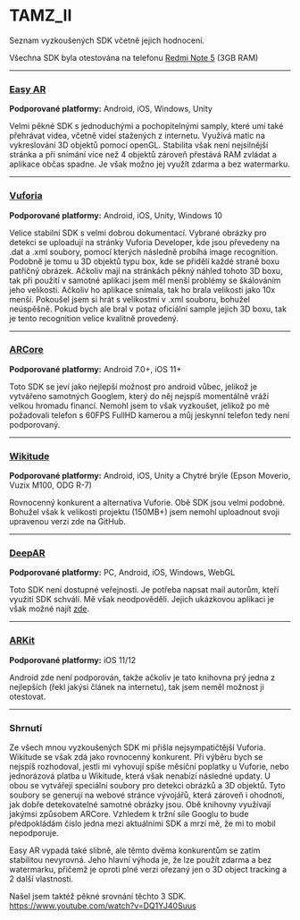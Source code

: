 
# TAMZ_II

Seznam vyzkoušených SDK včetně jejich hodnocení.

Všechna SDK byla otestována na telefonu [Redmi Note 5](https://mobilni-telefony.heureka.cz/xiaomi-redmi-note-5-3gb-32gb/ "Redmi Note 5") (3GB RAM)

---

### [Easy AR](https://www.easyar.com/ "Easy AR")
**Podporované platformy:** Android, iOS, Windows, Unity

Velmi pěkné SDK s jednoduchými a pochopitelnými samply, které umí také přehrávat videa, včetně videí stažených z internetu. Využívá matic na vykreslování 3D objektů pomocí openGL. Stabilita však není nejsilnější stránka a při snímání více než 4 objektů zároveň přestává RAM zvládat a aplikace občas spadne. Je však možno jej využít zdarma a bez watermarku.

---

### [Vuforia](https://developer.vuforia.com/ "Vuforia")
**Podporované platformy:** Android, iOS, Unity, Windows 10

Velice stabilní SDK s velmi dobrou dokumentací. Vybrané obrázky pro detekci se uploadují na stránky Vuforia Developer, kde jsou převedeny na .dat a .xml soubory, pomocí kterých následně probíhá image recognition. Podobně je tomu u 3D objektů typu box, kde se přidělí každé straně boxu patřičný obrázek. Ačkoliv mají na stránkách pěkný náhled tohoto 3D boxu, tak při použití v samotné aplikaci jsem měl menší problémy se škálováním jeho velikosti. Ačkoliv ho aplikace snímala, tak ho brala velikosti jako 10x menší. Pokoušel jsem si hrát s velikostmi v .xml souboru, bohužel neúspěšně. Pokud bych ale bral v potaz oficiální sample jejich 3D boxu, tak je tento recognition velice kvalitně provedený.

---

### [ARCore](https://developers.google.com/ar "ARCore")
**Podporované platformy:** Android 7.0+, iOS 11+

Toto SDK se jeví jako nejlepší možnost pro android vůbec, jelikož je vytvářeno samotných Googlem, který do něj nejspíš momentálně vráží velkou hromadu financí. Nemohl jsem to však vyzkoušet, jelikož po mě požadovali telefon s 60FPS FullHD kamerou a můj jeskynní telefon tedy není podporovaný.

---

### [Wikitude](https://www.wikitude.com/ "###Wikitude")
**Podporované platformy:** Android, iOS, Unity a Chytré brýle (Epson Moverio, Vuzix M100, ODG R-7)

Rovnocenný konkurent a alternativa Vuforie. Obě SDK jsou velmi podobné. Bohužel však k velikosti projektu (150MB+) jsem nemohl uploadnout svoji upravenou verzi zde na GitHub.

---

### [DeepAR](https://www.deepar.ai/ "DeepAR")
**Podporované platformy:** PC, Android, iOS, Windows, WebGL

Toto SDK není dostupné veřejnosti. Je potřeba napsat mail autorům, kteří využití SDK schválí. Mě však neodpověděli. Jejich ukázkovou aplikaci je však možné najít [zde](https://mrrmrr.me/ "zde").

---

### [ARKit](https://developer.apple.com/augmented-reality/ "ARKit")
**Podporované platformy:** iOS 11/12

Android zde není podporován, takže ačkoliv je tato knihovna prý jedna z nejlepších (řekl jakýsi článek na internetu), tak jsem neměl možnost ji otestovat.

---
### Shrnutí 

Ze všech mnou vyzkoušených SDK mi přišla nejsympatičtější Vuforia. Wikitude se však zdá jako rovnocenný konkurent. Při výběru bych se nejspíš rozhodoval, jestli mi vyhovují spíše měsíční poplatky u Vuforie, nebo jednorázová platba u Wikitude, která však nenabízí následné updaty. U obou se vytvářejí speciální soubory pro detekci obrázků a 3D objektů. Tyto soubory se generují na webové stránce vývojářů, která zároveň i ohodnotí, jak dobře detekovatelné samotné obrázky jsou. Obě knihovny využívají jakýmsi způsobem ARCore. Vzhledem k tržní síle Googlu to bude předpokládám číslo jedna mezi aktuálními SDK a mrzí mě, že mi to mobil nepodporuje.

Easy AR vypadá také slibně, ale těmto dvěma konkurentům se zatím stabilitou nevyrovná. Jeho hlavní výhoda je, že lze použít zdarma a bez watermarku, přičemž je oproti plné verzi ořezaný jen o 3D object tracking a 2 další vlastnosti. 

Našel jsem taktéž pěkné srovnání těchto 3 SDK.
https://www.youtube.com/watch?v=DQ1YJ40Suus
